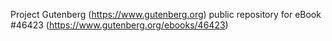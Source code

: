 Project Gutenberg (https://www.gutenberg.org) public repository for eBook #46423 (https://www.gutenberg.org/ebooks/46423)
